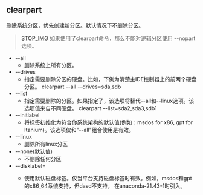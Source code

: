 ## clearpart 

删除系统分区，优先创建新分区。默认情况下不删除分区。

> [STOP_IMG](./images/stop_medium_size.png?30) 如果使用了clearpart命令，那么不能对逻辑分区使用 --nopart 选项。

  + --all
    + 删除系统上所有分区。
  + --drives
    + 指定需要删除分区的硬盘。比如，下例为清楚主IDE控制器上的前两个硬盘分区。    clearpart --all --drives=sda,sdb 
  + --list
    + 指定需要删除的分区。如果指定了，该选项将替代--all和--linux选项。该选项值来自不同硬盘。    clearpart --list=sda2,sda3,sdb1
  + --initlabel
    + 将标签初始化为符合你系统架构的默认值(例如：msdos for x86, gpt for Itanium)。该选项仅和"--all"组合使用是有效。
  + --linux
    + 删除所有linux分区
  + --none(默认值)
    + 不删除任何分区
  + --disklabel=<supported label>
    + 使用默认磁盘标签。仅当平台支持磁盘标签时有效。例如，msdos和gpt的x86_64系统支持，但dasd不支持。 在anaconda-21.43-1时引入。
